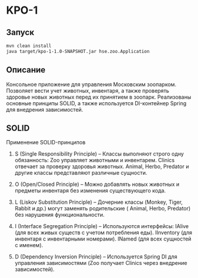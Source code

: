 # KPO-1

## Запуск

```bash
mvn clean install
java target/kpo-1-1.0-SNAPSHOT.jar hse.zoo.Application
```

## Описание

Консольное приложение для управления Московским зоопарком. Позволяет вести учет животных, инвентаря, а также проверять
здоровье новых животных перед их принятием в зоопарк. Реализованы основные принципы SOLID, а также используется
DI-контейнер Spring для внедрения зависимостей.

## SOLID

Применение SOLID-принципов

1. S (Single Responsibility Principle) – Классы выполняют строго одну обязанность:
Zoo управляет животными и инвентарем.
Clinics отвечает за проверку здоровья животных.
Animal, Herbo, Predator и другие классы представляют различные сущности.
2. O (Open/Closed Principle) – Можно добавлять новых животных и предметы инвентаря без изменения существующего кода.

3. L (Liskov Substitution Principle) – Дочерние классы (Monkey, Tiger, Rabbit и др.) могут заменять родительские (
   Animal, Herbo, Predator) без нарушения функциональности.

4. I (Interface Segregation Principle) – Используются интерфейсы:
IAlive (для всех живых существ с учетом потребления еды).
IInventory (для инвентаря с инвентарными номерами).
INamed (для всех сущностей с именем).

5. D (Dependency Inversion Principle) – Используется Spring DI для управления зависимостями (Zoo получает Clinics через
   внедрение зависимостей).

